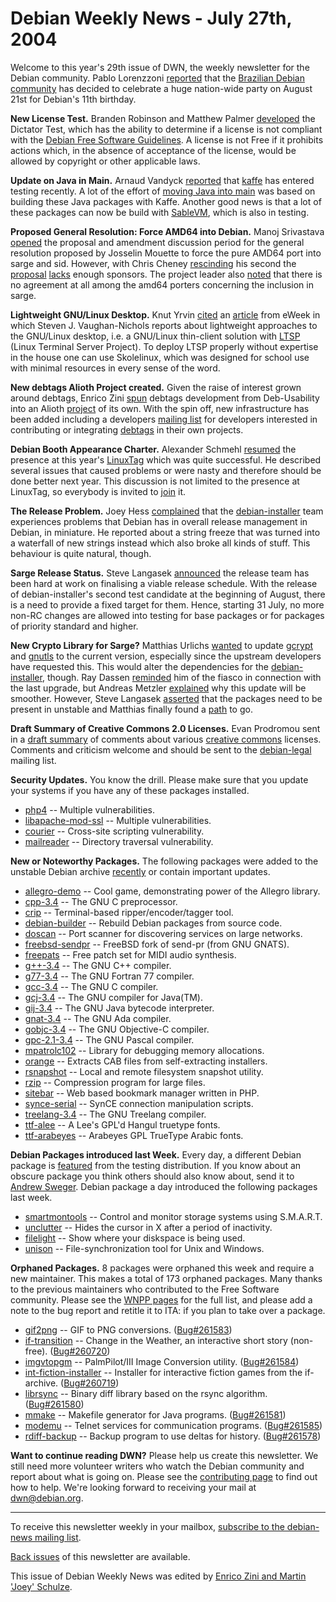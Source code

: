 
Debian Weekly News - July 27th, 2004
====================================


Welcome to this year's 29th issue of DWN, the weekly newsletter for the
Debian community. Pablo Lorenzzoni [reported](http://hackers.propus.com.br/~pablo/blog/?id=34) that the
[Brazilian Debian community](http://www.debian-br.org/) has decided
to celebrate a huge nation-wide party on August 21st for Debian's 11th
birthday.


**New License Test.** Branden Robinson and Matthew Palmer [developed](https://lists.debian.org/debian-legal/2004/07/msg00097.html) the Dictator Test, which has the ability to determine if a
license is not compliant with the [Debian Free Software Guidelines](https://www.debian.org/social_contract#guidelines).
A license is not Free if it prohibits actions which, in the absence of
acceptance of the license, would be allowed by copyright or other applicable
laws.


**Update on Java in Main.** Arnaud Vandyck [reported](http://www.livejournal.com/users/avdyk/4713.html) that [kaffe](https://packages.debian.org/kaffe) has entered testing
recently. A lot of the effort of [moving Java into
main](http://java.debian.net/index.php/MovingJavaToMain) was based on building these Java packages with Kaffe. Another good
news is that a lot of these packages can now be build with [SableVM](https://packages.debian.org/sablevm), which is also in
testing.


**Proposed General Resolution: Force AMD64 into Debian.**
Manoj Srivastava [opened](https://lists.debian.org/debian-vote/2004/07/msg00341.html)
the proposal and amendment discussion period for the general resolution
proposed by Josselin Mouette to force the pure AMD64 port into sarge and sid.
However, with Chris Cheney [rescinding](https://lists.debian.org/debian-vote/2004/07/msg00344.html)
his second the [proposal](https://www.debian.org/vote/2004/vote_005)
[lacks](https://lists.debian.org/debian-vote/2004/07/msg00349.html)
enough sponsors. The project leader also [noted](https://lists.debian.org/debian-vote/2004/07/msg00355.html)
that there is no agreement at all among the amd64 porters concerning the
inclusion in sarge.


**Lightweight GNU/Linux Desktop.** Knut Yrvin [cited](https://lists.debian.org/debian-edu/2004/07/msg00170.html) an
[article](http://www.eweek.com/article2/0,1759,1624113,00.asp) from
eWeek in which Steven J. Vaughan-Nichols reports about lightweight approaches
to the GNU/Linux desktop, i.e. a GNU/Linux thin-client solution with [LTSP](http://ltsp.sourceforge.net/) (Linux Terminal Server Project).
To deploy LTSP properly without expertise in the house one can use Skolelinux,
which was designed for school use with minimal resources in every sense of the
word.


**New debtags Alioth Project created.**
Given the raise of interest grown around debtags, Enrico Zini [spun](http://lists.alioth.debian.org/pipermail/debtags-devel/2004-July/000000.html) debtags development from Deb-Usability into an Alioth [project](http://debtags.alioth.debian.org/) of its
own. With the spin off, new infrastructure has been added including
a developers [mailing
list](http://lists.alioth.debian.org/mailman/listinfo/debtags-devel) for developers interested in contributing
or integrating [debtags](http://svn.debian.org/viewcvs/debtags) in
their own projects.


**Debian Booth Appearance Charter.** Alexander Schmehl [resumed](https://lists.debian.org/debian-events-eu/2004/06/msg00094.html)
the presence at this year's [LinuxTag](http://www.linuxtag.org/)
which was quite successful. He described several issues that caused problems
or were nasty and therefore should be done better next year. This discussion
is not limited to the presence at LinuxTag, so everybody is invited to [join](https://lists.debian.org/debian-events-eu/) it.


**The Release Problem.** Joey Hess [complained](http://kitenet.net/~joey/blog/entry/the_release_problem-2004-07-22-23-23.html) that the [debian-installer](https://www.debian.org/devel/debian-installer/) team experiences problems that Debian has in overall
release management in Debian, in miniature. He reported about a string freeze
that was turned into a waterfall of new strings instead which also broke all
kinds of stuff. This behaviour is quite natural, though.


**Sarge Release Status.** Steve Langasek [announced](https://lists.debian.org/debian-devel-announce/2004/07/msg00016.html) the release team has been hard at work on finalising a viable
release schedule. With the release of debian-installer's second test
candidate at the beginning of August, there is a need to provide a fixed
target for them. Hence, starting 31 July, no more non-RC changes are allowed
into testing for base packages or for packages of priority standard and
higher.


**New Crypto Library for Sarge?** Matthias Urlichs [wanted](https://lists.debian.org/debian-release/2004/07/msg00075.html)
to update [gcrypt](https://packages.debian.org/libgcrypt11) and [gnutls](https://packages.debian.org/gnutls10) to the current version,
especially since the upstream developers have requested this. This would
alter the dependencies for the [debian-installer](https://www.debian.org/devel/debian-installer/), though. Ray Dassen [reminded](https://lists.debian.org/debian-release/2004/07/msg00076.html)
him of the fiasco in connection with the last upgrade, but Andreas Metzler [explained](https://lists.debian.org/debian-release/2004/07/msg00077.html)
why this update will be smoother. However, Steve Langasek [asserted](https://lists.debian.org/debian-release/2004/07/msg00080.html)
that the packages need to be present in unstable and Matthias finally found a
[path](https://lists.debian.org/debian-release/2004/07/msg00086.html) to go.


**Draft Summary of Creative Commons 2.0 Licenses.** Evan
Prodromou sent in a [draft
summary](https://lists.debian.org/debian-legal/2004/07/msg01193.html) of comments about various [creative commons](http://creativecommons.org/) licenses. Comments
and criticism welcome and should be sent to the [debian-legal](https://lists.debian.org/debian-legal/) mailing
list.


**Security Updates.** You know the drill. Please make sure
that you update your systems if you have any of these packages installed.


* [php4](https://www.debian.org/security/2004/dsa-531) --
 Multiple vulnerabilities.
* [libapache-mod-ssl](https://www.debian.org/security/2004/dsa-532) --
 Multiple vulnerabilities.
* [courier](https://www.debian.org/security/2004/dsa-533) --
 Cross-site scripting vulnerability.
* [mailreader](https://www.debian.org/security/2004/dsa-534) --
 Directory traversal vulnerability.


**New or Noteworthy Packages.** The following packages were
added to the unstable Debian archive [recently](https://packages.debian.org/unstable/newpkg_main) or contain
important updates.


* [allegro-demo](https://packages.debian.org/unstable/games/allegro-demo)
 -- Cool game, demonstrating power of the Allegro library.
* [cpp-3.4](https://packages.debian.org/unstable/interpreters/cpp-3.4)
 -- The GNU C preprocessor.
* [crip](https://packages.debian.org/unstable/sound/crip)
 -- Terminal-based ripper/encoder/tagger tool.
* [debian-builder](https://packages.debian.org/unstable/admin/debian-builder)
 -- Rebuild Debian packages from source code.
* [doscan](https://packages.debian.org/unstable/net/doscan)
 -- Port scanner for discovering services on large networks.
* [freebsd-sendpr](https://packages.debian.org/unstable/utils/freebsd-sendpr)
 -- FreeBSD fork of send-pr (from GNU GNATS).
* [freepats](https://packages.debian.org/unstable/sound/freepats)
 -- Free patch set for MIDI audio synthesis.
* [g++-3.4](https://packages.debian.org/unstable/devel/g++-3.4)
 -- The GNU C++ compiler.
* [g77-3.4](https://packages.debian.org/unstable/devel/g77-3.4)
 -- The GNU Fortran 77 compiler.
* [gcc-3.4](https://packages.debian.org/unstable/devel/gcc-3.4)
 -- The GNU C compiler.
* [gcj-3.4](https://packages.debian.org/unstable/devel/gcj-3.4)
 -- The GNU compiler for Java(TM).
* [gij-3.4](https://packages.debian.org/unstable/devel/gij-3.4)
 -- The GNU Java bytecode interpreter.
* [gnat-3.4](https://packages.debian.org/unstable/devel/gnat-3.4)
 -- The GNU Ada compiler.
* [gobjc-3.4](https://packages.debian.org/unstable/devel/gobjc-3.4)
 -- The GNU Objective-C compiler.
* [gpc-2.1-3.4](https://packages.debian.org/unstable/devel/gpc-2.1-3.4)
 -- The GNU Pascal compiler.
* [mpatrolc102](https://packages.debian.org/unstable/devel/mpatrolc102)
 -- Library for debugging memory allocations.
* [orange](https://packages.debian.org/unstable/utils/orange)
 -- Extracts CAB files from self-extracting installers.
* [rsnapshot](https://packages.debian.org/unstable/utils/rsnapshot)
 -- Local and remote filesystem snapshot utility.
* [rzip](https://packages.debian.org/unstable/utils/rzip)
 -- Compression program for large files.
* [sitebar](https://packages.debian.org/unstable/web/sitebar)
 -- Web based bookmark manager written in PHP.
* [synce-serial](https://packages.debian.org/unstable/utils/synce-serial)
 -- SynCE connection manipulation scripts.
* [treelang-3.4](https://packages.debian.org/unstable/devel/treelang-3.4)
 -- The GNU Treelang compiler.
* [ttf-alee](https://packages.debian.org/unstable/x11/ttf-alee)
 -- A Lee's GPL'd Hangul truetype fonts.
* [ttf-arabeyes](https://packages.debian.org/unstable/x11/ttf-arabeyes)
 -- Arabeyes GPL TrueType Arabic fonts.


**Debian Packages introduced last Week.** Every day, a
different Debian package is [featured](http://www.livejournal.com/users/debaday/) from the testing
distribution. If you know about an obscure package you think others should
also know about, send it to [Andrew Sweger](http://www.livejournal.com/userinfo.bml?user=debaday).
Debian package a day introduced the following packages last week.


* [smartmontools](http://www.livejournal.com/users/debaday/25127.html)
 -- Control and monitor storage systems using S.M.A.R.T.
* [unclutter](http://www.livejournal.com/users/debaday/25403.html)
 -- Hides the cursor in X after a period of inactivity.
* [filelight](http://www.livejournal.com/users/debaday/25740.html)
 -- Show where your diskspace is being used.
* [unison](http://www.livejournal.com/users/debaday/25950.html)
 -- File-synchronization tool for Unix and Windows.


**Orphaned Packages.** 8 packages were orphaned this week and
require a new maintainer. This makes a total of 173 orphaned packages. Many
thanks to the previous maintainers who contributed to the Free Software
community. Please see the [WNPP pages](https://www.debian.org/devel/wnpp/) for
the full list, and please add a note to the bug report and retitle it to ITA:
if you plan to take over a package.


* [gif2png](https://packages.debian.org/unstable/graphics/gif2png)
 -- GIF to PNG conversions.
 ([Bug#261583](https://bugs.debian.org/261583))
* [if-transition](https://packages.debian.org/unstable/games/weather)
 -- Change in the Weather, an interactive short story (non-free).
 ([Bug#260720](https://bugs.debian.org/260720))
* [imgvtopgm](https://packages.debian.org/unstable/otherosfs/imgvtopgm)
 -- PalmPilot/III Image Conversion utility.
 ([Bug#261584](https://bugs.debian.org/261584))
* [int-fiction-installer](https://packages.debian.org/unstable/games/int-fiction-installer)
 -- Installer for interactive fiction games from the if-archive.
 ([Bug#260719](https://bugs.debian.org/260719))
* [librsync](https://packages.debian.org/unstable/libs/librsync1)
 -- Binary diff library based on the rsync algorithm.
 ([Bug#261580](https://bugs.debian.org/261580))
* [mmake](https://packages.debian.org/unstable/devel/mmake)
 -- Makefile generator for Java programs.
 ([Bug#261581](https://bugs.debian.org/261581))
* [modemu](https://packages.debian.org/unstable/net/modemu)
 -- Telnet services for communication programs.
 ([Bug#261585](https://bugs.debian.org/261585))
* [rdiff-backup](https://packages.debian.org/unstable/utils/rdiff-backup)
 -- Backup program to use deltas for history.
 ([Bug#261578](https://bugs.debian.org/261578))


**Want to continue reading DWN?** Please help us create this
newsletter. We still need more volunteer writers who watch the Debian
community and report about what is going on. Please see the [contributing page](https://www.debian.org/News/weekly/contributing) to find out how
to help. We're looking forward to receiving your mail at [dwn@debian.org](mailto:dwn@debian.org).




---



 To receive this newsletter weekly in your mailbox, [subscribe to the debian-news mailing list](https://lists.debian.org/debian-news/).



[Back issues](https://www.debian.org/News/weekly/) of this newsletter are available.



This issue of Debian Weekly News was edited by [Enrico Zini and Martin 'Joey' Schulze](mailto:dwn@debian.org).




